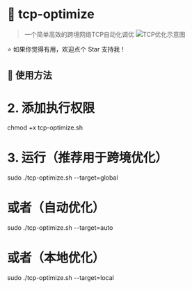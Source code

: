 # 🎯 tcp-optimize

> 一个简单高效的跨境网络TCP自动化调优
![TCP优化示意图](https://gateway.pinata.cloud/ipfs/QmSNtyPho8JXxvieLR41EbVzm7FfWk4eLJasGh5NtN3V93 "TCP 参数优化对比")

⭐ 如果你觉得有用，欢迎点个 Star 支持我！

## 🚀 使用方法

# 2. 添加执行权限
chmod +x tcp-optimize.sh

# 3. 运行（推荐用于跨境优化）
sudo ./tcp-optimize.sh --target=global

# 或者（自动优化）
sudo ./tcp-optimize.sh --target=auto

# 或者（本地优化）
sudo ./tcp-optimize.sh --target=local
